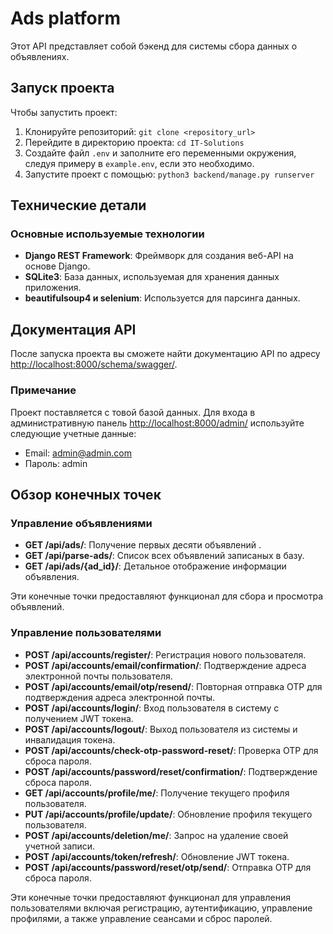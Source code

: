 # Ads platform

Этот API представляет собой бэкенд для системы сбора данных о объявлениях.

## Запуск проекта

Чтобы запустить проект:

1. Клонируйте репозиторий: `git clone <repository_url>`
2. Перейдите в директорию проекта: `cd IT-Solutions`
3. Создайте файл `.env` и заполните его переменными окружения, следуя примеру в `example.env`, если это необходимо.
4. Запустите проект с помощью: `python3 backend/manage.py runserver`

## Технические детали

### Основные используемые технологии

- **Django REST Framework**: Фреймворк для создания веб-API на основе Django.
- **SQLite3**: База данных, используемая для хранения данных приложения.
- **beautifulsoup4 и selenium**: Используется для парсинга данных.

## Документация API

После запуска проекта вы сможете найти документацию API по адресу [http://localhost:8000/schema/swagger/](http://localhost:8000/api/swagger/).

### Примечание

Проект поставляется с товой базой данных. Для входа в административную панель [http://localhost:8000/admin/](http://localhost:8000/api/swagger/) используйте следующие учетные данные:

- Email: admin@admin.com
- Пароль: admin

## Обзор конечных точек

### Управление объявлениями

- **GET /api/ads/**: Получение первых десяти объявлений .
- **GET /api/parse-ads/**: Список всех объявлений записаных в базу.
- **GET /api/ads/{ad_id}/**: Детальное отображение информации объявления.

Эти конечные точки предоставляют функционал для сбора и просмотра объявлений.

### Управление пользователями

- **POST /api/accounts/register/**: Регистрация нового пользователя.
- **POST /api/accounts/email/confirmation/**: Подтверждение адреса электронной почты пользователя.
- **POST /api/accounts/email/otp/resend/**: Повторная отправка OTP для подтверждения адреса электронной почты.
- **POST /api/accounts/login/**: Вход пользователя в систему с получением JWT токена.
- **POST /api/accounts/logout/**: Выход пользователя из системы и инвалидация токена.
- **POST /api/accounts/check-otp-password-reset/**: Проверка OTP для сброса пароля.
- **POST /api/accounts/password/reset/confirmation/**: Подтверждение сброса пароля.
- **GET /api/accounts/profile/me/**: Получение текущего профиля пользователя.
- **PUT /api/accounts/profile/update/**: Обновление профиля текущего пользователя.
- **POST /api/accounts/deletion/me/**: Запрос на удаление своей учетной записи.
- **POST /api/accounts/token/refresh/**: Обновление JWT токена.
- **POST /api/accounts/password/reset/otp/send/**: Отправка OTP для сброса пароля.


Эти конечные точки предоставляют функционал для управления пользователями включая регистрацию, аутентификацию, управление профилями, а также управление сеансами и сброс паролей.